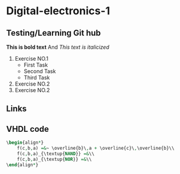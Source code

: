 # Digital-electronics-1

## Testing/Learning Git hub

**This is bold text** And
*This text is italicized*

1. Exercise NO.1
   - First Task
   - Second Task
   - Third Task
2. Exercise NO.2
3. Exercise NO.2

## Links


## VHDL code

```vhdl
\begin{align*}
    f(c,b,a) =&~ \overline{b}\,a + \overline{c}\,\overline{b}\\
    f(c,b,a)_{\textup{NAND}} =&\\
    f(c,b,a)_{\textup{NOR}} =&\\
\end{align*}
```
